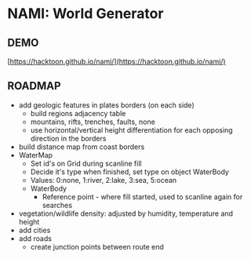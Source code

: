 # NAMI: World Generator


## DEMO

[https://hacktoon.github.io/nami/](https://hacktoon.github.io/nami/)


## ROADMAP
* add geologic features in plates borders (on each side)
  * build regions adjacency table
  * mountains, rifts, trenches, faults, none
  * use horizontal/vertical height differentiation for each opposing direction in the borders
* build distance map from coast borders
* WaterMap
  * Set id's on Grid during scanline fill
  * Decide it's type when finished, set type on object WaterBody
  * Values: 0:none, 1:river, 2:lake, 3:sea, 5:ocean
  * WaterBody
    * Reference point - where fill started, used to scanline again for searches
* vegetation/wildlife density: adjusted by humidity, temperature and height
* add cities
* add roads
  * create junction points between route end
